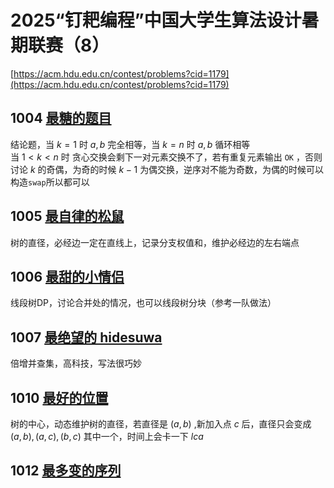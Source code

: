 # 2025“钉耙编程”中国大学生算法设计暑期联赛（8）

[https://acm.hdu.edu.cn/contest/problems?cid=1179](https://acm.hdu.edu.cn/contest/problems?cid=1179)

## 1004	[最糖的题目](https://acm.hdu.edu.cn/contest/problem?cid=1179&pid=1004)
结论题，当 $k=1$ 时 $a,b$ 完全相等，当 $k=n$ 时 $a,b$ 循环相等\
当 $1<k<n$ 时 贪心交换会剩下一对元素交换不了，若有重复元素输出 `OK` ，否则讨论 $k$ 的奇偶，为奇的时候 $k-1$ 为偶交换，逆序对不能为奇数，为偶的时候可以构造`swap`所以都可以

## 1005 [最自律的松鼠](https://acm.hdu.edu.cn/contest/problem?cid=1179&pid=1005)
树的直径，必经边一定在直线上，记录分支权值和，维护必经边的左右端点

## 1006 [最甜的小情侣](https://acm.hdu.edu.cn/contest/problem?cid=1179&pid=1006)
线段树DP，讨论合并处的情况，也可以线段树分块（参考一队做法）

## 1007 [最绝望的 hidesuwa](https://acm.hdu.edu.cn/contest/problem?cid=1179&pid=1007)
倍增并查集，高科技，写法很巧妙

## 1010 [最好的位置](https://acm.hdu.edu.cn/contest/problem?cid=1179&pid=1010)
树的中心，动态维护树的直径，若直径是 $(a,b)$ ,新加入点 $c$ 后，直径只会变成 $(a,b),(a,c),(b,c)$ 其中一个，时间上会卡一下 $lca$

## 1012 [最多变的序列](https://acm.hdu.edu.cn/contest/problem?cid=1179&pid=1012)

